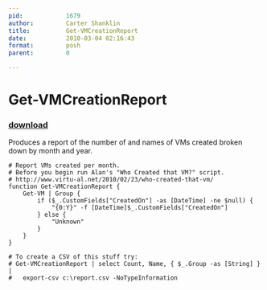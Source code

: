 ```yaml
---
pid:            1679
author:         Carter Shanklin
title:          Get-VMCreationReport
date:           2010-03-04 02:16:43
format:         posh
parent:         0

---
```


# Get-VMCreationReport

### [download](//scripts/1679.ps1)

Produces a report of the number of and names of VMs created broken down by month and year.

```posh
# Report VMs created per month.
# Before you begin run Alan's "Who Created that VM?" script.
# http://www.virtu-al.net/2010/02/23/who-created-that-vm/
function Get-VMCreationReport {
	Get-VM | Group {
		if ($_.CustomFields["CreatedOn"] -as [DateTime] -ne $null) {
			"{0:Y}" -f [DateTime]$_.CustomFields["CreatedOn"]
		} else {
			"Unknown"
		}
	}
}

# To create a CSV of this stuff try:
# Get-VMCreationReport | select Count, Name, { $_.Group -as [String] } |
#	export-csv c:\report.csv -NoTypeInformation
```
